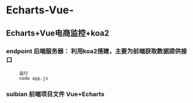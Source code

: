 # Echarts-Vue-

  ## Echarts+Vue电商监控+koa2

   ### endpoint 后端服务器： 利用koa2搭建，主要为前端获取数据提供接口
         运行
         node app.js
         
   ### suibian 前端项目文件 Vue+Echarts
   
   
